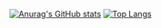 [![Anurag's GitHub stats](https://github-readme-stats-git-masterrstaa-rickstaa.vercel.app/api?username=JoseHung&count_private=true&show_icons=true)](https://github.com/anuraghazra/github-readme-stats)
[![Top Langs](https://github-readme-stats.vercel.app/api/top-langs/?username=JoseHung)](https://github.com/anuraghazra/github-readme-stats)
